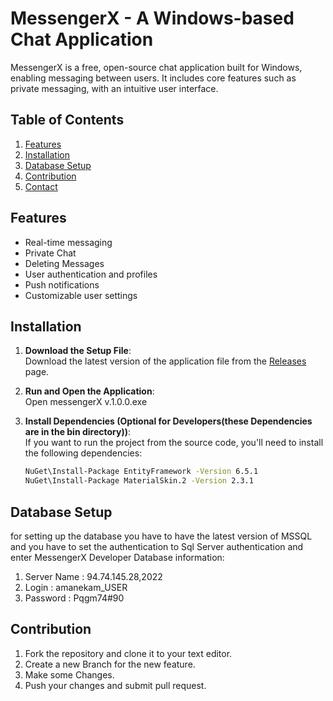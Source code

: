# MessengerX - A Windows-based Chat Application

MessengerX is a free, open-source chat application built for Windows, enabling messaging between users. It includes core features such as private messaging, with an intuitive user interface.

## Table of Contents
1. [Features](#features)
2. [Installation](#installation)
3. [Database Setup](#database-setup)
4. [Contribution](#contribution)
5. [Contact](#contact)

## Features
- Real-time messaging
- Private Chat
- Deleting Messages
- User authentication and profiles
- Push notifications
- Customizable user settings

## Installation

1. **Download the Setup File**:  
   Download the latest version of the application file from the [Releases](https://github.com/mahdidev-83/MessengerX/releases) page.

2. **Run and Open the Application**:  
   Open messengerX v.1.0.0.exe 

3. **Install Dependencies (Optional for Developers(these Dependencies are in the bin directory))**:  
   If you want to run the project from the source code, you'll need to install the following dependencies:
   ```bash
   NuGet\Install-Package EntityFramework -Version 6.5.1
   NuGet\Install-Package MaterialSkin.2 -Version 2.3.1

## Database Setup

for setting up the database you have to have the latest version of MSSQL and you have to set the authentication to Sql Server authentication and enter MessengerX Developer Database information:
1. Server Name : 94.74.145.28,2022
2. Login : amanekam_USER
3. Password : Pqgm74#90

## Contribution 
1. Fork the repository and clone it to your text editor.
2. Create a new Branch for the new feature.
3. Make some Changes.
4. Push your changes and submit pull request.
   
